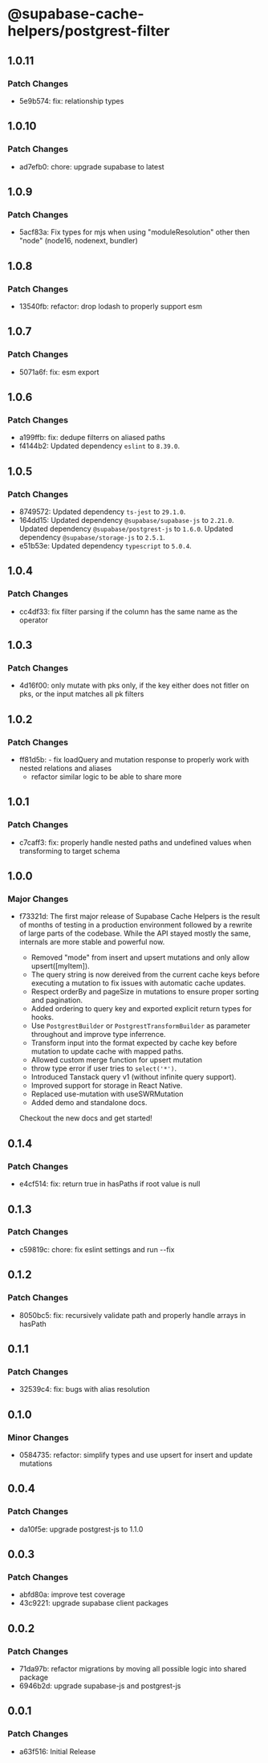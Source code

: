 # @supabase-cache-helpers/postgrest-filter

## 1.0.11

### Patch Changes

- 5e9b574: fix: relationship types

## 1.0.10

### Patch Changes

- ad7efb0: chore: upgrade supabase to latest

## 1.0.9

### Patch Changes

- 5acf83a: Fix types for mjs when using "moduleResolution" other then "node" (node16, nodenext, bundler)

## 1.0.8

### Patch Changes

- 13540fb: refactor: drop lodash to properly support esm

## 1.0.7

### Patch Changes

- 5071a6f: fix: esm export

## 1.0.6

### Patch Changes

- a199ffb: fix: dedupe filterrs on aliased paths
- f4144b2: Updated dependency `eslint` to `8.39.0`.

## 1.0.5

### Patch Changes

- 8749572: Updated dependency `ts-jest` to `29.1.0`.
- 164dd15: Updated dependency `@supabase/supabase-js` to `2.21.0`.
  Updated dependency `@supabase/postgrest-js` to `1.6.0`.
  Updated dependency `@supabase/storage-js` to `2.5.1`.
- e51b53e: Updated dependency `typescript` to `5.0.4`.

## 1.0.4

### Patch Changes

- cc4df33: fix filter parsing if the column has the same name as the operator

## 1.0.3

### Patch Changes

- 4d16f00: only mutate with pks only, if the key either does not fitler on pks, or the input matches all pk filters

## 1.0.2

### Patch Changes

- ff81d5b: - fix loadQuery and mutation response to properly work with nested relations and aliases
  - refactor similar logic to be able to share more

## 1.0.1

### Patch Changes

- c7caff3: fix: properly handle nested paths and undefined values when transforming to target schema

## 1.0.0

### Major Changes

- f73321d: The first major release of Supabase Cache Helpers is the result of months of testing in a production environment followed by a rewrite of large parts of the codebase. While the API stayed mostly the same, internals are more stable and powerful now.

  - Removed "mode" from insert and upsert mutations and only allow upsert([myItem]).
  - The query string is now dereived from the current cache keys before executing a mutation to fix issues with automatic cache updates.
  - Respect orderBy and pageSize in mutations to ensure proper sorting and pagination.
  - Added ordering to query key and exported explicit return types for hooks.
  - Use `PostgrestBuilder` or `PostgrestTransformBuilder` as parameter throughout and improve type inferrence.
  - Transform input into the format expected by cache key before mutation to update cache with mapped paths.
  - Allowed custom merge function for upsert mutation
  - throw type error if user tries to `select('*')`.
  - Introduced Tanstack query v1 (without infinite query support).
  - Improved support for storage in React Native.
  - Replaced use-mutation with useSWRMutation
  - Added demo and standalone docs.

  Checkout the new docs and get started!

## 0.1.4

### Patch Changes

- e4cf514: fix: return true in hasPaths if root value is null

## 0.1.3

### Patch Changes

- c59819c: chore: fix eslint settings and run --fix

## 0.1.2

### Patch Changes

- 8050bc5: fix: recursively validate path and properly handle arrays in hasPath

## 0.1.1

### Patch Changes

- 32539c4: fix: bugs with alias resolution

## 0.1.0

### Minor Changes

- 0584735: refactor: simplify types and use upsert for insert and update mutations

## 0.0.4

### Patch Changes

- da10f5e: upgrade postgrest-js to 1.1.0

## 0.0.3

### Patch Changes

- abfd80a: improve test coverage
- 43c9221: upgrade supabase client packages

## 0.0.2

### Patch Changes

- 71da97b: refactor migrations by moving all possible logic into shared package
- 6946b2d: upgrade supabase-js and postgrest-js

## 0.0.1

### Patch Changes

- a63f516: Initial Release
